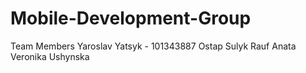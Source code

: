 # Mobile-Development-Group

Team Members
Yaroslav Yatsyk - 101343887
Ostap Sulyk
Rauf Anata
Veronika Ushynska
